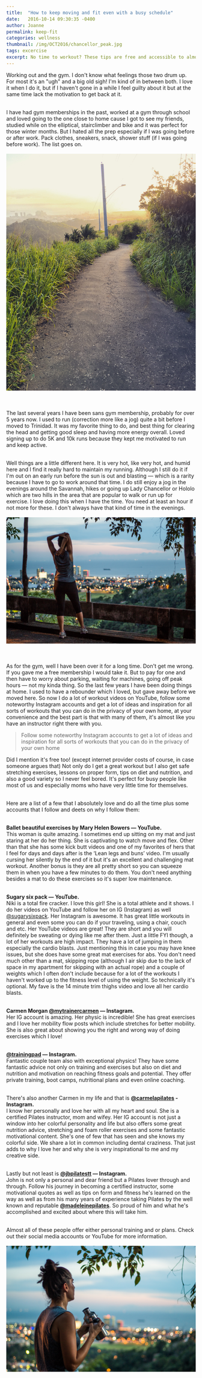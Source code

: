 ```yaml
---
title:  "How to keep moving and fit even with a busy schedule"
date:   2016-10-14 09:30:35 -0400
author: Joanne
permalink: keep-fit
categories: wellness
thumbnail: /img/OCT2016/chancellor_peak.jpg
tags: excercise
excerpt: No time to workout? These tips are free and accessible to almost everyone
---
```


Working out and the gym. I don't know what feelings those two drum up. For most it's an "ugh" and a big old sigh! I'm kind of in between both. I love it when I do it, but if I haven't gone in a while I feel guilty about it but at the same time lack the motivation to get back at it.
<br><br>

I have had gym memberships in the past, worked at a gym through school and loved going to the one close to home cause I got to see my friends, studied while on the elliptical, stairclimber and bike and it was perfect for those winter months. But I hated all the prep especially if I was going before or after work. Pack clothes, sneakers, snack, shower stuff (if I was going before work). The list goes on.
<br>
<br>
![excercise](/img/OCT2016/hololo.jpg)  
<br>
<br>

The last several years I have been sans gym membership, probably for over 5 years now.  I used to run (correction more like a jog) quite a bit before I moved to Trinidad.  It was my favorite thing to do, and best thing for clearing the head and getting good sleep and having more energy overall.  Loved signing up to do 5K and 10k runs because they kept me motivated to run and keep active.  
<br>

Well things are a little different here.  It is very hot, like very hot, and humid here and I find it really hard to maintain my running.  Although I still do it if I'm out on an early run before the sun is out and blasting — which is a rarity because I have to go to work around that time. I do still enjoy a jog in the evenings around the Savannah, hikes or going up Lady Chancellor or Hololo which are two hills in the area that are popular to walk or run up for exercise.  I love doing this when I have the time. You need at least an hour if not more for these. I don't always have that kind of time in the evenings.
<br>
<br>
![excercise](/img/OCT2016/chancellor_view.jpg)  
<br>
<br>

As for the gym, well I have been over it for a long time.  Don't get me wrong.  If you gave me a free membership I would take it.  But to pay for one and then have to worry about parking, waiting for machines, going off peak hours — not my kinda thing. So the last few years I have been doing things at home. I used to have a rebounder which I loved, but gave away before we moved here. So now I do a lot of workout videos on YouTube, follow some noteworthy Instagram accounts and get a lot of ideas and inspiration for all sorts of workouts that you can do in the privacy of your own home, at your convenience and the best part is that with many of them, it's almost like you have an instructor right there with you.

> Follow some noteworthy Instagram accounts to get a lot of ideas and inspiration for all sorts of workouts that you can do in the privacy of your own home

Did I mention it's free too! (except internet provider costs of course, in case someone argues that) Not only do I get  a great workout but I also get safe stretching exercises, lessons on proper form, tips on diet and nutrition, and also a good variety so I never feel bored. It's perfect for busy people like most of us and especially moms who have very little time for themselves.
<br><br>

Here are a list of a few that I absolutely love and do all the time plus some accounts that I follow and deets on why I follow them:
<br><br>

**Ballet beautiful exercises by Mary Helen Bowers — YouTube.**
<br>
This woman is quite amazing. I sometimes end up sitting on my mat and just staring at her do her thing.  She is captivating to watch move and flex. Other than that she has some kick butt videos and one of my favorites of hers that I feel for days and days after is the ‘Lean legs and buns’ video.   I'm usually cursing her silently by the end of it but it's an excellent and challenging mat workout. Another bonus is they are all pretty short so you can squeeze them in when you have a few minutes to do them.  You don't need anything besides a mat to do these exercises so it's super low maintenance.
<br><br>

**Sugary six pack  — YouTube.**
<br>
Niki is a total fire cracker.  I love this girl!  She is a total athlete and it shows.
I do her videos on YouTube and follow her on IG (Instagram) as well [@sugarysixpack](https://www.instagram.com/sugarysixpack).  Her Instagram is awesome. It has great little workouts in general and even some you can do if your traveling, using a chair, couch and etc.  Her YouTube videos are great! They are short and you will definitely be sweating or dying like me after them.  Just a little FYI though, a lot of her workouts are high impact.  They have a lot of jumping in them especially the cardio blasts.  Just mentioning this in case you may have knee issues, but she does have some great mat exercises for abs.  You don't need much other than a mat, skipping rope (although I air skip due to the lack of space in my apartment for skipping with an actual rope)  and a couple of weights which I often don't include because for a lot of the workouts I haven't worked up to the fitness level of using the weight. So technically it's optional.  My fave is the 14 minute trim thighs video and love all her cardio blasts.  
<br>

**Carmen Morgan [@mytrainercarmen](https://www.instagram.com/mytrainercarmen) — Instagram.**
<br>
Her IG account is amazing.  Her physic is incredible! She has great exercises and I love her mobility flow posts which include stretches for better mobility.  She is also great about showing you the right and wrong way of doing exercises which I love!
<br><br>

**[@trainingpad](https://www.instagram.com/trainingpad)  — Instagram.**
<br>
Fantastic couple team also with exceptional physics! They have some fantastic advice not only on training and exercises but also on diet and nutrition and motivation on reaching fitness goals and potential.  They offer private training, boot camps, nutritional plans and even online coaching.  
<br>

There's also another Carmen in my life and that is **[@carmelapilates](https://www.instagram.com/carmelapilates) - Instagram.**
<br>
I know her personally and love her with all my heart and soul.  She is a certified Pilates instructor, mom and wifey.  Her IG account is not just a window into her colorful personality and life but also offers some great nutrition advice, stretching and foam roller exercises and some fantastic motivational content.  She's one of few that has seen and she knows my colorful side. We share a lot in common including dental craziness. That just adds to why I love her and why she is very inspirational to me and my creative side.
<br><br>

Lastly but not least is **[@jbpilatestt](https://www.instagram.com/jbpilatestt)  — Instagram.**
<br>
John is not only a personal and dear friend but a Pilates lover through and through.  Follow his journey in becoming a certified instructor, some motivational quotes as well as tips on form and fitness he's learned on the way as well as from his many years of experience taking Pilates by the well known and reputable **[@madeleinepilates](https://www.instagram.com/madeleinepilates)**.  So proud of him and what he's accomplished and excited about where this will take him.
<br><br>

Almost all of these people offer either personal training and or plans.  Check out their social media accounts or YouTube for more information.
<br>
<br>
![excercise](/img/OCT2016/chancellor_break.jpg)  
